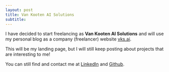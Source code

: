 ```yaml
---
layout: post
title: Van Kooten AI Solutions
subtitle:
---
```

I have decided to start freelancing as **Van Kooten AI Solutions** and will use my personal blog as a company (freelancer) website [vks.ai](https://vks.ai).

This will be my landing page, but I will still keep posting about projects that are interesting to me!

You can still find and contact me at [LinkedIn](https://www.linkedin.com/in/pascalvkooten/) and [Github](https://github.com/kootenpv).
